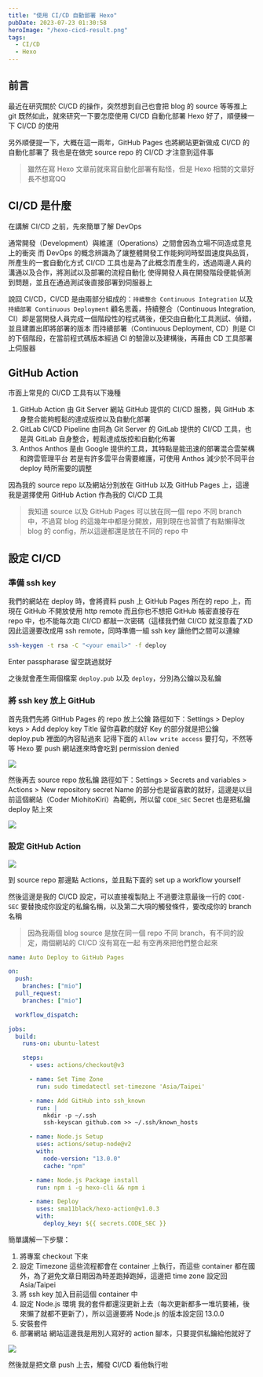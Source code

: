 ```yaml
---
title: "使用 CI/CD 自動部署 Hexo"
pubDate: 2023-07-23 01:30:58
heroImage: "/hexo-cicd-result.png"
tags:
  - CI/CD
  - Hexo
---
```


## 前言

最近在研究關於 CI/CD 的操作，突然想到自己也會把 blog 的 source 等等推上 git
既然如此，就來研究一下要怎麼使用 CI/CD 自動化部署 Hexo 好了，順便練一下 CI/CD 的使用

另外順便提一下，大概在這一兩年，GitHub Pages 也將網站更新做成 CI/CD 的自動化部署了
我也是在做完 source repo 的 CI/CD 才注意到這件事

> 雖然在寫 Hexo 文章前就來寫自動化部署有點怪，但是 Hexo 相關的文章好長不想寫QQ

## CI/CD 是什麼

在講解 CI/CD 之前，先來簡單了解 DevOps

通常開發（Development）與維運（Operations）之間會因為立場不同造成意見上的衝突
而 DevOps 的概念辨識為了讓整體開發工作能夠同時堅固速度與品質，所產生的一套自動化方式
CI/CD 工具也是為了此概念而產生的，透過兩邊人員的溝通以及合作，將測試以及部署的流程自動化
使得開發人員在開發階段便能偵測到問題，並且在通過測試後直接部署到伺服器上

說回 CI/CD，CI/CD 是由兩部分組成的：`持續整合 Continuous Integration` 以及 `持續部署 Continuous Deployment`
顧名思義，持續整合（Continuous Integration, CI）即是當開發人員完成一個階段性的程式碼後，便交由自動化工具測試、偵錯，並且建置出即將部署的版本
而持續部署（Continuous Deployment, CD）則是 CI 的下個階段，在當前程式碼版本經過 CI 的驗證以及建構後，再藉由 CD 工具部署上伺服器

## GitHub Action

市面上常見的 CI/CD 工具有以下幾種

1. GitHub Action
   由 Git Server 網站 GitHub 提供的 CI/CD 服務，與 GitHub 本身整合能夠輕鬆的達成版控以及自動化部署
2. GitLab CI/CD Pipeline
   由同為 Git Server 的 GitLab 提供的 CI/CD 工具，也是與 GitLab 自身整合，輕鬆達成版控和自動化佈署
3. Anthos
   Anthos 是由 Google 提供的工具，其特點是能迅速的部署混合雲架構和跨雲管理平台
   若是有許多雲平台需要維護，可使用 Anthos 減少於不同平台 deploy 時所需要的調整

因為我的 source repo 以及網站分別放在 GitHub 以及 GitHub Pages 上，這邊我是選擇使用 GitHub Action 作為我的 CI/CD 工具

> 我知道 source 以及 GitHub Pages 可以放在同一個 repo 不同 branch 中，不過寫 blog 的這幾年中都是分開放，用到現在也習慣了有點懶得改 blog 的 config，所以這邊都還是放在不同的 repo 中

## 設定 CI/CD

### 準備 ssh key

我們的網站在 deploy 時，會將資料 push 上 GitHub Pages 所在的 repo 上，而現在 GitHub 不開放使用 http remote
而且你也不想把 GitHub 帳密直接存在 repo 中，也不能每次跑 CI/CD 都敲一次密碼（這樣我們做 CI/CD 就沒意義了XD
因此這邊要改成用 ssh remote，同時準備一組 ssh key 讓他們之間可以連線

```sh
ssh-keygen -t rsa -C "<your email>" -f deploy
```

Enter passpharase 留空跳過就好

之後就會產生兩個檔案 `deploy.pub` 以及 `deploy`，分別為公鑰以及私鑰

### 將 ssh key 放上 GitHub

首先我們先將 GitHub Pages 的 repo 放上公鑰
路徑如下：Settings > Deploy keys > Add deploy key
Title 留你喜歡的就好
Key 的部分就是把公鑰 deploy.pub 裡面的內容貼過來
記得下面的 `Allow write access` 要打勾，不然等等 Hexo 要 push 網站進來時會吃到 permission denied

![](/pub_key.png)

然後再去 source repo 放私鑰
路徑如下：Settings > Secrets and variables > Actions > New repository secret
Name 的部分也是留喜歡的就好，這邊是以目前這個網站（Coder MiohitoKiri）為範例，所以留 `CODE_SEC`
Secret 也是把私鑰 deploy 貼上來

![](/sec_key.png)

### 設定 GitHub Action

![](/action-default.png)

到 source repo 那邊點 Actions，並且點下面的 set up a workflow yourself

然後這邊是我的 CI/CD 設定，可以直接複製貼上
不過要注意最後一行的 `CODE-SEC` 要替換成你設定的私鑰名稱，以及第二大項的觸發條件，要改成你的 branch 名稱

> 因為我兩個 blog source 是放在同一個 repo 不同 branch，有不同的設定，兩個網站的 CI/CD 沒有寫在一起
> 有空再來把他們整合起來

```yml
name: Auto Deploy to GitHub Pages

on:
  push:
    branches: ["mio"]
  pull_request:
    branches: ["mio"]

  workflow_dispatch:

jobs:
  build:
    runs-on: ubuntu-latest

    steps:
      - uses: actions/checkout@v3

      - name: Set Time Zone
        run: sudo timedatectl set-timezone 'Asia/Taipei'

      - name: Add GitHub into ssh_known
        run: |
          mkdir -p ~/.ssh
          ssh-keyscan github.com >> ~/.ssh/known_hosts

      - name: Node.js Setup
        uses: actions/setup-node@v2
        with:
          node-version: "13.0.0"
          cache: "npm"

      - name: Node.js Package install
        run: npm i -g hexo-cli && npm i

      - name: Deploy
        uses: sma11black/hexo-action@v1.0.3
        with:
          deploy_key: ${{ secrets.CODE_SEC }}
```

簡單講解一下步驟：

1. 將專案 checkout 下來
2. 設定 Timezone
   這些流程都會在 container 上執行，而這些 container 都在國外，為了避免文章日期因為時差跑掉跑掉，這邊把 time zone 設定回 Asia/Taipei
3. 將 ssh key 加入目前這個 container 中
4. 設定 Node.js 環境
   我的套件都還沒更新上去（每次更新都多一堆坑要補，後來懶了就都不更新了），所以這邊要將 Node.js 的版本設定回 13.0.0
5. 安裝套件
6. 部署網站
   網站這邊我是用別人寫好的 action 腳本，只要提供私鑰給他就好了

![](/cicd-running.png)

然後就是把文章 push 上去，觸發 CI/CD 看他執行啦
